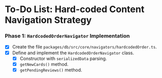 # To-Do List: Hard-coded Content Navigation Strategy

### Phase 1: `HardcodedOrderNavigator` Implementation

- [x] Create the file `packages/db/src/core/navigators/hardcodedOrder.ts`.
- [x] Define and implement the `HardcodedOrderNavigator` class.
    - [x] Constructor with `serializedData` parsing.
    - [x] `getNewCards()` method.
    - [x] `getPendingReviews()` method.
